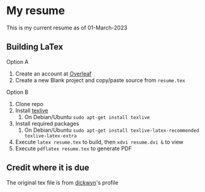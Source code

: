 # My resume

This is my current resume as of 01-March-2023

## Building LaTex

Option A
1. Create an account at [Overleaf](www.overleaf.com)
2. Create a new Blank project and copy/paste source from `resume.tex`

Option B
1. Clone repo
2. Install [texlive](https://www.tug.org/texlive/)
   1. On Debian/Ubuntu `sudo apt-get install texlive`
3. Install required packages
   1. On Debian/Ubuntu `sudo apt-get install texlive-latex-recommended texlive-latex-extra`
4. Execute `latex resume.tex` to build, then `xdvi resume.dvi &` to view
5. Execute `pdflatex resume.tex` to generate PDF

## Credit where it is due

The original tex file is from [dickwyn](https://github.com/dickwyn/resume)'s profile
